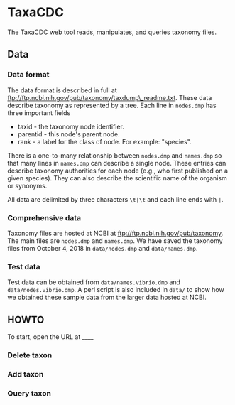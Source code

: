 # TaxaCDC

The TaxaCDC web tool reads, manipulates, and queries taxonomy files.

## Data

### Data format

The data format is described in full at ftp://ftp.ncbi.nih.gov/pub/taxonomy/taxdump\_readme.txt.
These data describe taxonomy as represented by a tree.  Each line in `nodes.dmp`
has three important fields
* taxid - the taxonomy node identifier.
* parentid - this node\'s parent node.
* rank - a label for the class of node.  For example: "species".

There is a one-to-many relationship between `nodes.dmp` and `names.dmp`
so that many lines in `names.dmp` can describe a single node.  These
entries can describe taxonomy authorities for each node (e.g., who
first published on a given species). They can also describe the 
scientific name of the organism or synonyms.

All data are delimited by three characters `\t|\t` and each line ends with `|`.

### Comprehensive data

Taxonomy files are hosted at NCBI at ftp://ftp.ncbi.nih.gov/pub/taxonomy.  The main
files are `nodes.dmp` and `names.dmp`.  We have saved the taxonomy files from
October 4, 2018 in `data/nodes.dmp` and `data/names.dmp`.

### Test data

Test data can be obtained from `data/names.vibrio.dmp` and `data/nodes.vibrio.dmp`.
A perl script is also included in `data/` to show how we obtained these sample
data from the larger data hosted at NCBI.

## HOWTO

To start, open the URL at ____

### Delete taxon 

### Add taxon

### Query taxon

